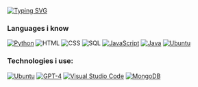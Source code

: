 [![Typing SVG](https://readme-typing-svg.demolab.com?font=Jetbrains+Mono&duration=4500&pause=1000&color=EA6C06&center=true&vCenter=true&random=false&width=435&lines=Hi!+I'm+Vian%2C+a+self-taught+developer)](https://git.io/typing-svg)

### Languages i know

[![Python](https://img.shields.io/badge/-Python-141414?style=flat&logo=python)](https://docs.microsoft.com/en-us/dotnet/csharp/)
![HTML](https://img.shields.io/badge/-HTML-141414?style=flat&logo=html5)
![CSS](https://img.shields.io/badge/-CSS-141414?style=flat&logo=css3)
![SQL](https://img.shields.io/badge/-SQL-141414?style=flat&logo=postgresql)
[![JavaScript](https://img.shields.io/badge/-JavaScript-141414?style=flat&logo=javascript)](https://www.javascript.com/)
[![Java](https://img.shields.io/badge/-Java-141414?style=flat&logo=openjdk)](https://adoptium.net/)
[![Ubuntu](https://img.shields.io/badge/-Ubuntu-141414?style=flat&logo=ubuntu)](https://ubuntu.com/)

### Technologies i use:
[![Ubuntu](https://img.shields.io/badge/-Ubuntu-141414?style=flat&logo=ubuntu)](https://ubuntu.com/)
[![GPT-4](https://img.shields.io/badge/-GPT-4-141414?style=flat&logo=openai)](https://ubuntu.com/)
[![Visual Studio Code](https://img.shields.io/badge/-Visual-Studio-Code-141414?style=flat&logo=visualstudiocode)](https://ubuntu.com/)
[![MongoDB](https://img.shields.io/badge/-Ubuntu-141414?style=flat&logo=mongodb)](https://ubuntu.com/)
